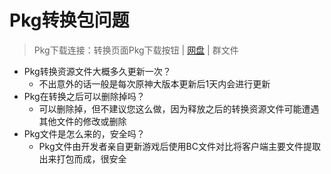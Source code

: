 

# Pkg转换包问题

> Pkg下载连接：转换页面Pkg下载按钮 | [网盘](https://cloud.06dn.com/s/xeabIk)  | 群文件

- Pkg转换资源文件大概多久更新一次？
  - 不出意外的话一般是每次原神大版本更新后1天内会进行更新
- Pkg在转换之后可以删除掉吗？
  - 可以删除掉，但不建议您这么做，因为释放之后的转换资源文件可能遭遇其他文件的修改或删除
- Pkg文件是怎么来的，安全吗？
  - Pkg文件由开发者亲自更新游戏后使用BC文件对比将客户端主要文件提取出来打包而成，很安全

